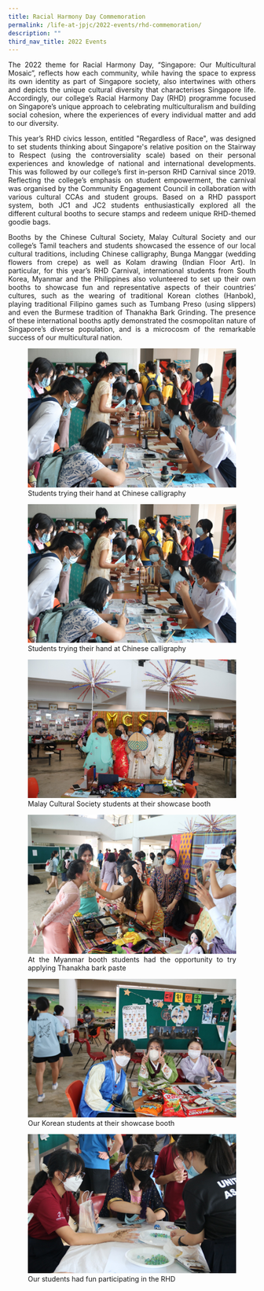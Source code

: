 ```yaml
---
title: Racial Harmony Day Commemoration
permalink: /life-at-jpjc/2022-events/rhd-commemoration/
description: ""
third_nav_title: 2022 Events
---
```

<div align=justify>
	
<p>The 2022 theme for Racial Harmony Day, “Singapore: Our Multicultural Mosaic”, reflects how each community, while having the space to express its own identity as part of Singapore society, also intertwines with others and depicts the unique cultural diversity that characterises Singapore life. Accordingly, our college’s Racial Harmony Day (RHD) programme focused on Singapore’s unique approach to celebrating multiculturalism and building social cohesion, where the experiences of every individual matter and add to our diversity.</p>

<p>This year’s RHD civics lesson, entitled "Regardless of Race", was designed to set students thinking about Singapore's relative position on the Stairway to Respect (using the controversiality scale) based on their personal experiences and knowledge of national and international developments. This was followed by our college’s first in-person RHD Carnival since 2019. Reflecting the college’s emphasis on student empowerment, the carnival was organised by the Community Engagement Council in collaboration with various cultural CCAs and student groups. Based on a RHD passport system, both JC1 and JC2 students enthusiastically explored all the different cultural booths to secure stamps and redeem unique RHD-themed goodie bags.</p>

<p>Booths by the Chinese Cultural Society, Malay Cultural Society and our college’s Tamil teachers and students showcased the essence of our local cultural traditions, including Chinese calligraphy, Bunga Manggar (wedding flowers from crepe) as well as Kolam drawing (Indian Floor Art). In particular, for this year’s RHD Carnival, international students from South Korea, Myanmar and the Philippines also volunteered to set up their own booths to showcase fun and representative aspects of their countries’ cultures, such as the wearing of traditional Korean clothes (Hanbok), playing traditional Filipino games such as Tumbang Preso (using slippers) and even the Burmese tradition of Thanakha Bark Grinding. The presence of these international booths aptly demonstrated the cosmopolitan nature of Singapore’s diverse population, and is a microcosm of the remarkable success of our multicultural nation.</p>

<figure>
<img src="/images/2022%20rhd%201.jpg">
<figcaption>Students trying their hand at Chinese calligraphy</figcaption>
</figure>

<figure>
<img src="/images/2022%20rhd%201.jpg">
<figcaption>Students trying their hand at Chinese calligraphy</figcaption>
</figure>

<figure>
<img src="/images/2022%20rhd%202.jpg">
<figcaption>Malay Cultural Society students at their showcase booth</figcaption>
</figure>

<figure>
<img src="/images/2022%20rhd%203.jpg">
<figcaption>At the Myanmar booth students had the opportunity to try applying Thanakha bark paste</figcaption>
</figure>

<figure>
<img src="/images/2022%20rhd%204.jpg">
<figcaption>Our Korean students at their showcase booth</figcaption>
</figure>

<figure>
<img src="/images/2022%20rhd%205.jpg">
<figcaption>Our students had fun participating in the RHD  </figcaption></figure>
</figure>
